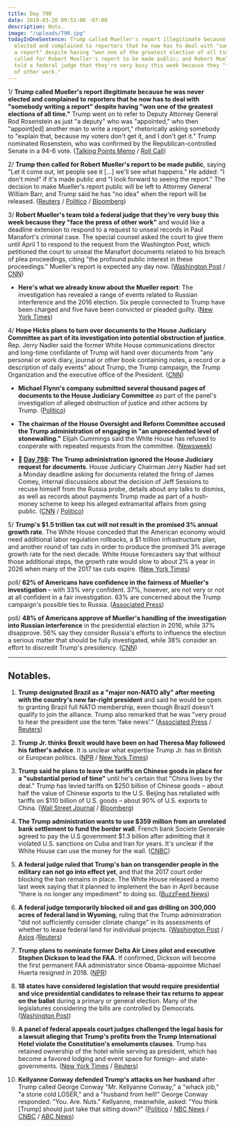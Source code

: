 ```yaml
---
title: Day 790
date: 2019-03-20 09:53:00 -07:00
description: Nuts.
image: "/uploads/790.jpg"
todayInOneSentence: Trump called Mueller's report illegitimate because he was never
  elected and complained to reporters that he now has to deal with "somebody writing
  a report" despite having "won one of the greatest election of all time"; Trump then
  called for Robert Mueller's report to be made public; and Robert Mueller's team
  told a federal judge that they're very busy this week because they "face the press
  of other work."
---
```


1/ **Trump called Mueller's report illegitimate because he was never elected and complained to reporters that he now has to deal with "somebody writing a report" despite having "won one of the greatest elections of all time."** Trump went on to refer to Deputy Attorney General Rod Rosenstein as just "a deputy" who was "appointed," who then "appoint\[ed\] another man to write a report," rhetorically asking somebody to "explain that, because my voters don't get it, and I don't get it." Trump nominated Rosenstein, who was confirmed by the Republican-controlled Senate in a 94-6 vote. ([Talking Points Memo](https://talkingpointsmemo.com/news/trump-trashes-sessions-rosenstein-mueller-never-got-a-vote) / [Roll Call](https://www.rollcall.com/news/whitehouse/trump-mueller-report-illegitimate-because-he-was-not-elected))

2/ **Trump then called for Robert Mueller's report to be made public**, saying "Let it come out, let people see it \[...\] we'll see what happens." He added: "I don't mind" if it's made public and "I look forward to seeing the report." The decision to make Mueller's report public will be left to Attorney General William Barr, and Trump said he has "no idea" when the report will be released. ([Reuters](https://www.reuters.com/article/us-usa-trump-russia-mueller/trump-says-he-doesnt-mind-if-public-sees-muellers-russia-probe-report-idUSKCN1R1254?il=0) / [Politico](https://www.politico.com/story/2019/03/20/trump-mueller-report-1228946) / [Bloomberg](https://www.bloomberg.com/news/articles/2019-03-20/trump-says-let-people-see-mueller-s-report-when-it-s-released))

3/ **Robert Mueller's team told a federal judge that they're very busy this week because they "face the press of other work"** and would like a deadline extension to respond to a request to unseal records in Paul Manafort's criminal case. The special counsel asked the court to give them until April 1 to respond to the request from the Washington Post, which petitioned the court to unseal the Manafort documents related to his breach of plea proceedings, citing "the profound public interest in these proceedings." Mueller's report is expected any day now. ([Washington Post](https://www.washingtonpost.com/local/legal-issues/mueller-team-cites-press-of-other-work-in-seeking-delay-until-april-1-over-request-to-open-manafort-records/2019/03/19/90a36718-4a80-11e9-b79a-961983b7e0cd_story.html) / [CNN](https://www.cnn.com/2019/03/19/politics/robert-muellers-team-says-its-very-busy-this-week/index.html))

* **Here's what we already know about the Mueller report**: The investigation has revealed a range of events related to Russian interference and the 2016 election. Six people connected to Trump have been charged and five have been convicted or pleaded guilty. ([New York Times](https://www.nytimes.com/interactive/2019/03/20/us/politics/mueller-investigation-people-events.html))

4/ **Hope Hicks plans to turn over documents to the House Judiciary Committee as part of its investigation into potential obstruction of justice**. Rep. Jerry Nadler said the former White House communications director and long-time confidante of Trump will hand over documents from "any personal or work diary, journal or other book containing notes, a record or a description of daily events" about Trump, the Trump campaign, the Trump Organization and the executive office of the President. ([CNN](https://www.cnn.com/2019/03/20/politics/hope-hicks-house-democratic-investigation/index.html))

* **Michael Flynn's company submitted several thousand pages of documents to the House Judiciary Committee** as part of the panel's investigation of alleged obstruction of justice and other actions by Trump. ([Politico](https://www.politico.com/story/2019/03/20/flynn-documents-house-judiciary-panel-1228630))

* **The chairman of the House Oversight and Reform Committee accused the Trump administration of engaging in "an unprecedented level of stonewalling."** Elijah Cummings said the White House has refused to cooperate with repeated requests from the committee. ([Newsweek](https://www.newsweek.com/elijah-cummings-donald-trump-unprecedented-stonewalling-delay-obstruction-1368974))

* **📌 [Day 798](https://whatthefuckjusthappenedtoday.com/2019/03/19/day-789/): The Trump administration ignored the House Judiciary request for documents**. House Judiciary Chairman Jerry Nadler had set a Monday deadline asking for documents related the firing of James Comey, internal discussions about the decision of Jeff Sessions to recuse himself from the Russia probe, details about any talks to dismiss, as well as records about payments Trump made as part of a hush-money scheme to keep his alleged extramarital affairs from going public. ([CNN](https://www.cnn.com/2019/03/19/politics/democratic-investigations-white-house-documents/index.html) / [Politico](https://www.politico.com/story/2019/03/19/trump-democrat-oversight-investigation-congress-1225761))

5/ **Trump's $1.5 trillion tax cut will not result in the promised 3% annual growth rate**. The White House conceded that the American economy would need additional labor regulation rollbacks, a $1 trillion infrastructure plan, and another round of tax cuts in order to produce the promised 3% average growth rate for the next decade. White House forecasters say that without those additional steps, the growth rate would slow to about 2% a year in 2026 when many of the 2017 tax cuts expire. ([New York Times](https://www.nytimes.com/2019/03/19/us/politics/trump-tax-cut-economic-forecast.html))

poll/ **62% of Americans have confidence in the fairness of Mueller's investigation** – with 33% very confident. 37%, however, are not very or not at all confident in a fair investigation. 63% are concerned about the Trump campaign's possible ties to Russia. ([Associated Press](https://apnews.com/331c416d73d74f7c8f2eaf5dfb1b9cdb))

poll/ **48% of Americans approve of Mueller's handling of the investigation into Russian interference** in the presidential election in 2016, while 37% disapprove. 56% say they consider Russia's efforts to influence the election a serious matter that should be fully investigated, while 38% consider an effort to discredit Trump's presidency. ([CNN](https://www.cnn.com/2019/03/20/politics/cnn-poll-impeachment-trump-russia/index.html))

---

## Notables.

 1. **Trump designated Brazil as a "major non-NATO ally" after meeting with the country's new far-right president** and said he would be open to granting Brazil full NATO membership, even though Brazil doesn't qualify to join the alliance. Trump also remarked that he was "very proud to hear the president use the term 'fake news'." ([Associated Press](https://apnews.com/bdc70648e5814d25b549d1c252910006) / [Reuters](https://www.reuters.com/article/us-usa-brazil-idUSKCN1R01VV))

 2. **Trump Jr. thinks Brexit would have been on had Theresa May followed his father's advice**. It is unclear what expertise Trump Jr. has in British or European politics. ([NPR](https://www.npr.org/2019/03/20/705029536/donald-trump-jr-says-u-k-s-prime-minister-should-have-listened-to-his-father) / [New York Times](https://www.nytimes.com/2019/03/20/world/europe/donald-trump-jr-brexit.html))

 3. **Trump said he plans to leave the tariffs on Chinese goods in place for a "substantial period of time"** until he's certain that "China lives by the deal." Trump has levied tariffs on $250 billion of Chinese goods – about half the value of Chinese exports to the U.S. Beijing has retaliated with tariffs on $110 billion of U.S. goods – about 90% of U.S. exports to China. ([Wall Street Journal](https://www.wsj.com/articles/tariffs-on-chinese-goods-to-remain-in-place-for-period-of-time-trump-says-11553101862) / [Bloomberg](https://www.bloomberg.com/news/articles/2019-03-20/trump-says-tariffs-will-stay-on-until-china-complies-with-a-deal))

 4. **The Trump administration wants to use $359 million from an unrelated bank settlement to fund the border wall**. French bank Societe Generale agreed to pay the U.S government $1.3 billion after admitting that it violated U.S. sanctions on Cuba and Iran for years. It's unclear if the White House can use the money for the wall. ([CNBC](https://www.cnbc.com/2019/03/20/trump-wants-to-use-a-big-banking-settlement-to-help-build-the-wall.html))

 5. **A federal judge ruled that Trump's ban on transgender people in the military can not go into effect yet**, and that the 2017 court order blocking the ban remains in place. The White House released a memo last week saying that it planned to implement the ban in April because "there is no longer any impediment" to doing so. ([BuzzFeed News](https://www.buzzfeednews.com/article/dominicholden/trump-transgender-military-ban-still-on-hold-judge))

 6. **A federal judge temporarily blocked oil and gas drilling on 300,000 acres of federal land in Wyoming**, ruling that the Trump administration "did not sufficiently consider climate change" in its assessments of whether to lease federal land for individual projects. ([Washington Post](https://www.washingtonpost.com/climate-environment/2019/03/20/federal-judge-casts-doubt-trumps-drilling-plans-across-us-because-they-ignore-climate-change/) / [Axios](https://www.axios.com/judge-blocks-trump-oil-gas-drilling-climate-change-d972fe31-0d61-4b1a-a5a3-28ac869a0b15.html) /[Reuters](https://www.reuters.com/article/us-usa-drilling-lawsuit/u-s-judge-blocks-drilling-over-climate-change-casting-doubt-on-trump-agenda-idUSKCN1R11YL?))

 7. **Trump plans to nominate former Delta Air Lines pilot and executive Stephen Dickson to lead the FAA.** If confirmed, Dickson will become the first permanent FAA administrator since Obama-appointee Michael Huerta resigned in 2018. ([NPR](https://www.npr.org/2019/03/19/704900992/trump-to-nominate-former-delta-airlines-executive-to-lead-faa))

 8. **18 states have considered legislation that would require presidential and vice presidential candidates to release their tax returns to appear on the ballot** during a primary or general election. Many of the legislatures considering the bills are controlled by Democrats. ([Washington Post](https://www.washingtonpost.com/politics/2019/03/20/trump-could-be-left-off-some-states-ballots-if-these-bills-become-law/))

 9. **A panel of federal appeals court judges challenged the legal basis for a lawsuit alleging that Trump's profits from the Trump International Hotel violate the Constitution's emoluments clauses**. Trump has retained ownership of the hotel while serving as president, which has become a favored lodging and event space for foreign- and state-governments. ([New York Times](https://www.nytimes.com/2019/03/19/us/politics/trump-emoluments-lawsuit.html) / [Reuters](https://www.reuters.com/article/us-usa-trump-emoluments-idUSKCN1R02M4))

10. **Kellyanne Conway defended Trump's attacks on her husband** after Trump called George Conway "Mr. Kellyanne Conway," a "whack job," "a stone cold LOSER," and a "husband from hell!" George Conway responded: "You. Are. Nuts." Kellyanne, meanwhile, asked: "You think \[Trump\] should just take that sitting down?" ([Politico](https://www.politico.com/story/2019/03/20/kellyanne-george-conway-trump-1229193) / [NBC News](https://www.nbcnews.com/politics/donald-trump/trump-blasts-george-conway-husband-top-white-house-aide-kellyanne-n984771) / [CNBC](https://www.cnbc.com/2019/03/19/trump-rips-george-conway-a-total-loser.html) / [ABC News](https://abcnews.go.com/Politics/president-trump-strikes-back-george-conway-questions-mental/story?id=61781790))
